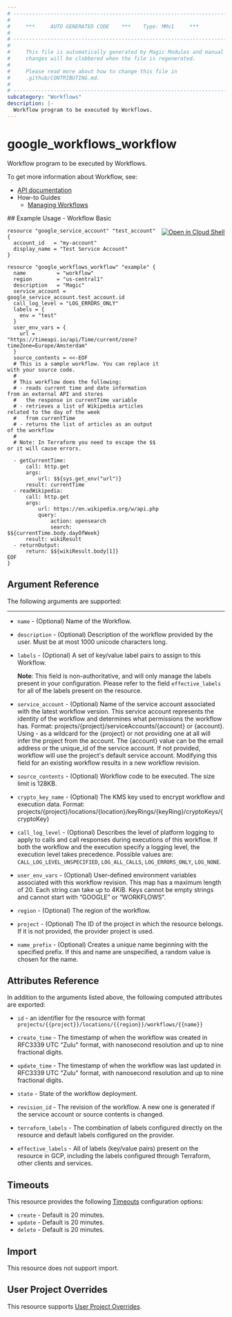 ```yaml
---
# ----------------------------------------------------------------------------
#
#     ***     AUTO GENERATED CODE    ***    Type: MMv1     ***
#
# ----------------------------------------------------------------------------
#
#     This file is automatically generated by Magic Modules and manual
#     changes will be clobbered when the file is regenerated.
#
#     Please read more about how to change this file in
#     .github/CONTRIBUTING.md.
#
# ----------------------------------------------------------------------------
subcategory: "Workflows"
description: |-
  Workflow program to be executed by Workflows.
---
```


# google_workflows_workflow

Workflow program to be executed by Workflows.


To get more information about Workflow, see:

* [API documentation](https://cloud.google.com/workflows/docs/reference/rest/v1/projects.locations.workflows)
* How-to Guides
    * [Managing Workflows](https://cloud.google.com/workflows/docs/creating-updating-workflow)

<div class = "oics-button" style="float: right; margin: 0 0 -15px">
  <a href="https://console.cloud.google.com/cloudshell/open?cloudshell_git_repo=https%3A%2F%2Fgithub.com%2Fterraform-google-modules%2Fdocs-examples.git&cloudshell_working_dir=workflow_basic&cloudshell_image=gcr.io%2Fcloudshell-images%2Fcloudshell%3Alatest&open_in_editor=main.tf&cloudshell_print=.%2Fmotd&cloudshell_tutorial=.%2Ftutorial.md" target="_blank">
    <img alt="Open in Cloud Shell" src="//gstatic.com/cloudssh/images/open-btn.svg" style="max-height: 44px; margin: 32px auto; max-width: 100%;">
  </a>
</div>
## Example Usage - Workflow Basic


```hcl
resource "google_service_account" "test_account" {
  account_id   = "my-account"
  display_name = "Test Service Account"
}

resource "google_workflows_workflow" "example" {
  name          = "workflow"
  region        = "us-central1"
  description   = "Magic"
  service_account = google_service_account.test_account.id
  call_log_level = "LOG_ERRORS_ONLY"
  labels = {
    env = "test"
  }
  user_env_vars = {
    url = "https://timeapi.io/api/Time/current/zone?timeZone=Europe/Amsterdam"
  }
  source_contents = <<-EOF
  # This is a sample workflow. You can replace it with your source code.
  #
  # This workflow does the following:
  # - reads current time and date information from an external API and stores
  #   the response in currentTime variable
  # - retrieves a list of Wikipedia articles related to the day of the week
  #   from currentTime
  # - returns the list of articles as an output of the workflow
  #
  # Note: In Terraform you need to escape the $$ or it will cause errors.

  - getCurrentTime:
      call: http.get
      args:
          url: $${sys.get_env("url")}
      result: currentTime
  - readWikipedia:
      call: http.get
      args:
          url: https://en.wikipedia.org/w/api.php
          query:
              action: opensearch
              search: $${currentTime.body.dayOfWeek}
      result: wikiResult
  - returnOutput:
      return: $${wikiResult.body[1]}
EOF
}
```

## Argument Reference

The following arguments are supported:



- - -


* `name` -
  (Optional)
  Name of the Workflow.

* `description` -
  (Optional)
  Description of the workflow provided by the user. Must be at most 1000 unicode characters long.

* `labels` -
  (Optional)
  A set of key/value label pairs to assign to this Workflow.

  **Note**: This field is non-authoritative, and will only manage the labels present in your configuration.
  Please refer to the field `effective_labels` for all of the labels present on the resource.

* `service_account` -
  (Optional)
  Name of the service account associated with the latest workflow version. This service
  account represents the identity of the workflow and determines what permissions the workflow has.
  Format: projects/{project}/serviceAccounts/{account} or {account}.
  Using - as a wildcard for the {project} or not providing one at all will infer the project from the account.
  The {account} value can be the email address or the unique_id of the service account.
  If not provided, workflow will use the project's default service account.
  Modifying this field for an existing workflow results in a new workflow revision.

* `source_contents` -
  (Optional)
  Workflow code to be executed. The size limit is 128KB.

* `crypto_key_name` -
  (Optional)
  The KMS key used to encrypt workflow and execution data.
  Format: projects/{project}/locations/{location}/keyRings/{keyRing}/cryptoKeys/{cryptoKey}

* `call_log_level` -
  (Optional)
  Describes the level of platform logging to apply to calls and call responses during
  executions of this workflow. If both the workflow and the execution specify a logging level,
  the execution level takes precedence.
  Possible values are: `CALL_LOG_LEVEL_UNSPECIFIED`, `LOG_ALL_CALLS`, `LOG_ERRORS_ONLY`, `LOG_NONE`.

* `user_env_vars` -
  (Optional)
  User-defined environment variables associated with this workflow revision. This map has a maximum length of 20. Each string can take up to 4KiB. Keys cannot be empty strings and cannot start with “GOOGLE” or “WORKFLOWS".

* `region` -
  (Optional)
  The region of the workflow.

* `project` - (Optional) The ID of the project in which the resource belongs.
    If it is not provided, the provider project is used.

* `name_prefix` - (Optional) Creates a unique name beginning with the
 specified prefix. If this and name are unspecified, a random value is chosen for the name.

## Attributes Reference

In addition to the arguments listed above, the following computed attributes are exported:

* `id` - an identifier for the resource with format `projects/{{project}}/locations/{{region}}/workflows/{{name}}`

* `create_time` -
  The timestamp of when the workflow was created in RFC3339 UTC "Zulu" format, with nanosecond resolution and up to nine fractional digits.

* `update_time` -
  The timestamp of when the workflow was last updated in RFC3339 UTC "Zulu" format, with nanosecond resolution and up to nine fractional digits.

* `state` -
  State of the workflow deployment.

* `revision_id` -
  The revision of the workflow. A new one is generated if the service account or source contents is changed.

* `terraform_labels` -
  The combination of labels configured directly on the resource
   and default labels configured on the provider.

* `effective_labels` -
  All of labels (key/value pairs) present on the resource in GCP, including the labels configured through Terraform, other clients and services.


## Timeouts

This resource provides the following
[Timeouts](https://developer.hashicorp.com/terraform/plugin/sdkv2/resources/retries-and-customizable-timeouts) configuration options:

- `create` - Default is 20 minutes.
- `update` - Default is 20 minutes.
- `delete` - Default is 20 minutes.

## Import

This resource does not support import.

## User Project Overrides

This resource supports [User Project Overrides](https://registry.terraform.io/providers/hashicorp/google/latest/docs/guides/provider_reference#user_project_override).
